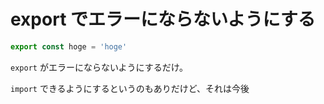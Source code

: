 # export でエラーにならないようにする

```ts
export const hoge = 'hoge'
```

`export` がエラーにならないようにするだけ。

`import` できるようにするというのもありだけど、それは今後
